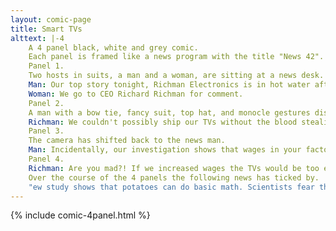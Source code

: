 ```yaml
---
layout: comic-page
title: Smart TVs
alttext: |-4 
    A 4 panel black, white and grey comic.
    Each panel is framed like a news program with the title "News 42".
    Panel 1.
    Two hosts in suits, a man and a woman, are sitting at a news desk.
    Man: Our top story tonight, Richman Electronics is in hot water after it was discovered their televisions sneak into customers' rooms at night and steal their blood.
    Woman: We go to CEO Richard Richman for comment.
    Panel 2.
    A man with a bow tie, fancy suit, top hat, and monocle gestures dismissively.
    Richman: We couldn't possibly ship our TVs without the blood stealing feature. The prices would be too high. No one would be able to afford them!
    Panel 3.
    The camera has shifted back to the news man.
    Man: Incidentally, our investigation shows that wages in your factories haven't increased in over 50 years. Care to comment?
    Panel 4.
    Richman: Are you mad?! If we increased wages the TVs would be too expensive! No one would be able to afford them!
    Over the course of the 4 panels the following news has ticked by.
    "ew study shows that potatoes can do basic math. Scientists fear the spuds will rise up "
---
```

{% include comic-4panel.html %}